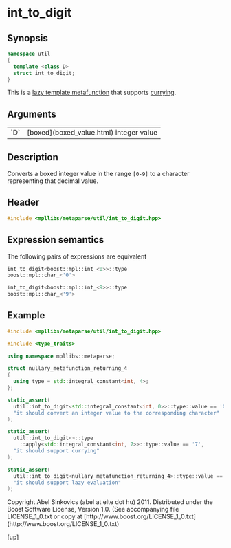 # int_to_digit

## Synopsis

```cpp
namespace util
{
  template <class D>
  struct int_to_digit;
}
```

This is a [lazy template metafunction](lazy_metafunction.html) that supports
[currying](currying.html).

## Arguments

<table cellpadding='0' cellspacing='0'>
  <tr>
    <td>`D`</td>
    <td>[boxed](boxed_value.html) integer value</td>
  </tr>
</table>

## Description

Converts a boxed integer value in the range `[0-9]` to a character representing
that decimal value.

## Header

```cpp
#include <mpllibs/metaparse/util/int_to_digit.hpp>
```

## Expression semantics

The following pairs of expressions are equivalent

```cpp
int_to_digit<boost::mpl::int_<0>>::type
boost::mpl::char_<'0'>
```

```cpp
int_to_digit<boost::mpl::int_<9>>::type
boost::mpl::char_<'9'>
```

## Example

```cpp
#include <mpllibs/metaparse/util/int_to_digit.hpp>

#include <type_traits>

using namespace mpllibs::metaparse;

struct nullary_metafunction_returning_4
{
  using type = std::integral_constant<int, 4>;
};

static_assert(
  util::int_to_digit<std::integral_constant<int, 0>>::type::value == '0',
  "it should convert an integer value to the corresponding character"
);

static_assert(
  util::int_to_digit<>::type
    ::apply<std::integral_constant<int, 7>>::type::value == '7',
  "it should support currying"
);

static_assert(
  util::int_to_digit<nullary_metafunction_returning_4>::type::value == '4',
  "it should support lazy evaluation"
);
```

<p class="copyright">
Copyright Abel Sinkovics (abel at elte dot hu) 2011.
Distributed under the Boost Software License, Version 1.0.
(See accompanying file LICENSE_1_0.txt or copy at
[http://www.boost.org/LICENSE_1_0.txt](http://www.boost.org/LICENSE_1_0.txt)
</p>

[[up]](reference.html)




